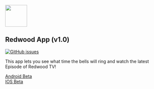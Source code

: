 <br/>
<img src="https://schoolassets.s3.amazonaws.com/logos/115707/115707.gif" width="70">
<br/>

## Redwood App (v1.0)
[![GitHub issues](https://img.shields.io/github/issues/isontic/Redwood.svg)](https://github.com/isontic/Redwood/issues)

This app lets you see what time the bells will ring and watch the latest Episode of Redwood TV!

[Android Beta](https://play.google.com/store/apps/details?id=com.isontic.rhs "Android Beta")     
[IOS Beta](https://goo.gl/forms/MWQfLjrLjFAsY5Pp1 "IOS Beta")     
